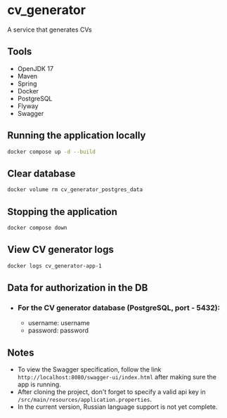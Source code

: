 # cv_generator
A service that generates CVs

## Tools

- OpenJDK 17
- Maven
- Spring
- Docker
- PostgreSQL
- Flyway
- Swagger

## Running the application locally

```bash
docker compose up -d --build
```

## Clear database

```bash
docker volume rm cv_generator_postgres_data
```

## Stopping the application

```bash
docker compose down
```
## View CV generator logs

```bash
docker logs cv_generator-app-1
```

## Data for authorization in the DB

- ### For the CV generator database (PostgreSQL, port - 5432):
    - username: username
    - password: password

## Notes
- To view the Swagger specification, follow the link ```http://localhost:8080/swagger-ui/index.html``` after making sure the app is running.
- After cloning the project, don't forget to specify a valid api key in ```/src/main/resources/application.properties```.
- In the current version, Russian language support is not yet complete.
